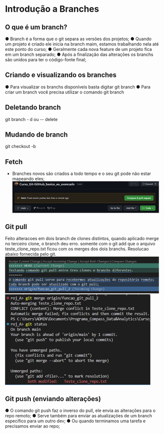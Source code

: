 # Introdução a Branches
## O que é um branch?
● Branch é a forma que o git separa as versões dos projetos;
● Quando um projeto é criado ele inicia na branch maim, estamos
trabalhando nela até este ponto do curso;
● Geralmente cada nova feature de um projeto fica em um branch
separado;
● Após a finalização das alterações os branchs são unidos para ter o
código-fonte final;

## Criando e visualizando os branches
● Para visualizar os branchs disponíveis basta digitar git branch
● Para criar um branch você precisa utilizar o comando git branch <nome>

## Deletando branch
git branch - d ou -- delete

## Mudando de branch
git checkout -b <nome>

## Fetch
- Branches novos são criados a todo tempo e o seu git pode não estar mapeando eles;  
![Alt text](image.png)
## Git pull
Feito alteracoes em dois branch de clones distintos, quando aplicado merge no terceiro clone, o branch deu erro. somente com o git add que o arquivo teste_clone_repo.txt ficou com os merges dos dois branchs.  Resolucao abaixo fornecida pelo git.  
![Alt text](image-1.png)  
![Alt text](image-2.png)  

## Git push (enviando alterações)  
● O comando git push faz o inverso do pull, ele envia as alterações para o repo remoto;
● Serve também para enviar as atualizações de um branch específico para um outro dev;
● Ou quando terminamos uma tarefa e precisamos enviar ao repo;